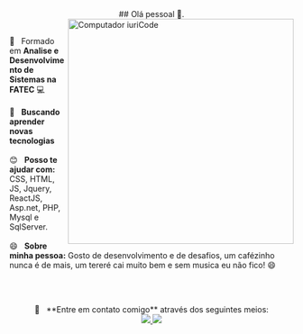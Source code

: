 
<!--
**JhowArenas/JhowArenas** is a ✨ _special_ ✨ repository because its `README.md` (this file) appears on your GitHub profile.

Here are some ideas to get you started:

- 🔭 I’m currently working on ...
- 🌱 I’m currently learning ...
- 👯 I’m looking to collaborate on ...
- 🤔 I’m looking for help with ...
- 💬 Ask me about ...
- 📫 How to reach me: ...
- 😄 Pronouns: ...
- ⚡ Fun fact: ...
-->


<div align="center">  ## Olá pessoal 👋. </div>


<img src="https://media1.giphy.com/media/gh0RRgkTXedvF0pDc0/giphy.gif" min-width="400px" max-width="400px" width="400px" align="right" alt="Computador iuriCode">

<div align="left">

  <br/> :blue_book:  &nbsp; Formado em **Analise e Desenvolvimento de Sistemas na FATEC** :computer:
  <br/><br/> 
  :purple_heart: &nbsp; **Buscando aprender novas tecnologias**
  <br/><br/> 
  :blush: &nbsp; **Posso te ajudar com:** CSS, HTML, JS, Jquery, ReactJS, Asp.net, PHP, Mysql e SqlServer.
  <br/><br/>
  😄 &nbsp; **Sobre minha pessoa:** Gosto de desenvolvimento e de desafios, um cafézinho nunca é de mais, um tereré cai muito bem e sem musica eu não fico! 😄
 
</div>

<br/><br/>

<div align="center">
  💬 &nbsp; **Entre em contato comigo** através dos seguintes meios:
  <br/>
  <a target="_blank" href="https://www.linkedin.com/in/jhowarenas/" alt="Linkedin">
    <img src="https://img.shields.io/badge/-Linkedin-0e76a8?style=flat-square&logo=Linkedin&logoColor=white&link=www.linkedin.com/in/jhowarenas/" />
  </a>
  <a target="_blank" href="https://api.whatsapp.com/send?phone=5514981572661" alt="WhatsApp">
    <img src="https://img.shields.io/badge/-WhatsApp-25d366?style=flat-square&labelColor=25d366&logo=whatsapp&logoColor=white&link=https://api.whatsapp.com/send?phone=5514981572661"/>
  </a>
</div>